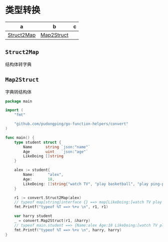 # 类型转换

a | b | c
--- | --- | --- 
[Struct2Map](#method-Struct2Map) | [Map2Struct](#method-Map2Struct) |

## `Struct2Map`
<a name="method-Struct2Map"></a>

结构体转字典

## `Map2Struct`
<a name="method-Map2Struct"></a>

字典转结构体

```go
package main

import (
	"fmt"

	"github.com/pudongping/go-function-helpers/convert"
)

func main() {
	type student struct {
		Name      string `json:"name"`
		Age       uint   `json:"age"`
		LikeDoing []string
	}

	alex := student{
		Name:      "alex",
		Age:       18,
		LikeDoing: []string{"watch TV", "play basketball", "play ping-pong ball"},
	}

	r1 := convert.Struct2Map(alex)
	// typeof map[string]interface {} ==> map[LikeDoing:[watch TV play basketball play ping-pong ball] age:18 name:alex]
	fmt.Printf("typeof %T ==> %+v \n", r1, r1)

	var harry student
	_ = convert.Map2Struct(r1, &harry)
	// typeof main.student ==> {Name:alex Age:18 LikeDoing:[watch TV play basketball play ping-pong ball]}
	fmt.Printf("typeof %T ==> %+v \n", harry, harry)
}
```